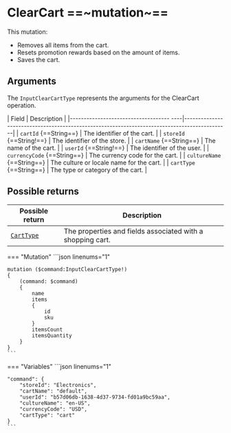 # ClearCart ==~mutation~==

This mutation:

* Removes all items from the cart.
* Resets promotion rewards based on the amount of items.
* Saves the cart.

## Arguments

The `InputClearCartType` represents the arguments for the ClearCart operation. 

| Field                                | Description                                                                                  |
|------------------------------------ ----|----------------------------------------------------------------------------------------------|
| `cartId` {==String==}                   | The identifier of the cart.                                                                  |
| `storeId` {==String!==}                 | The identifier of the store.                                                                 |
| `cartName` {==String==}                 | The name of the cart.                                                                        |
| `userId` {==String!==}                  | The identifier of the user.                                                                  |
| `currencyCode` {==String==}             | The currency code for the cart.                                                              |
| `cultureName` {==String==}              | The culture or locale name for the cart.                                                     |
| `cartType` {==String==}                 | The type or category of the cart.                                                            |

## Possible returns

| Possible return                                          	| Description                                                 	|
|---------------------------------------------------------	|------------------------------------------------------------	|
| [`CartType`](../objects/cart-type.md)                   	|  The properties and fields associated with a shopping cart.  	|


=== "Mutation"
    ```json linenums="1"

    mutation ($command:InputClearCartType!)
    {
        (command: $command)
        {
            name
            items
            {
                id
                sku
            }
            itemsCount
            itemsQuantity
        }
    }
    ```

=== "Variables"
    ```json linenums="1"

    "command": {
        "storeId": "Electronics",
        "cartName": "default",
        "userId": "b57d06db-1638-4d37-9734-fd01a9bc59aa",
        "cultureName": "en-US",
        "currencyCode": "USD",
        "cartType": "cart"
    }
    ```